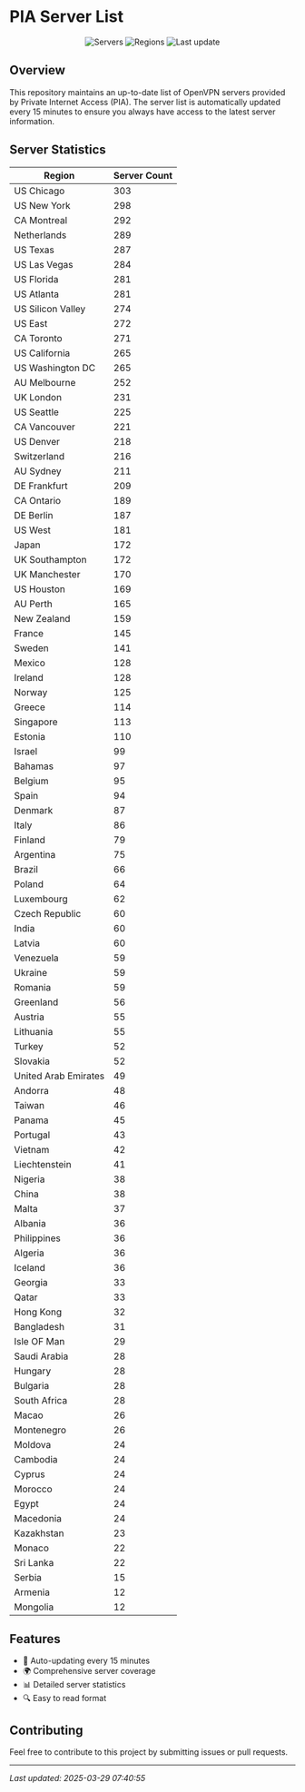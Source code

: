 # PIA Server List

<div align="center">

![Servers](https://img.shields.io/badge/servers-10,687-blue)
![Regions](https://img.shields.io/badge/regions-97-blue)
![Last update](https://img.shields.io/badge/Last_Updated-March_29_2025_02:40_EST-blue)

</div>

## Overview
This repository maintains an up-to-date list of OpenVPN servers provided by Private Internet Access (PIA). The server list is automatically updated every 15 minutes to ensure you always have access to the latest server information.

## Server Statistics
| Region | Server Count |
|--------|--------------|
| US Chicago                     | 303          |
| US New York                    | 298          |
| CA Montreal                    | 292          |
| Netherlands                    | 289          |
| US Texas                       | 287          |
| US Las Vegas                   | 284          |
| US Florida                     | 281          |
| US Atlanta                     | 281          |
| US Silicon Valley              | 274          |
| US East                        | 272          |
| CA Toronto                     | 271          |
| US California                  | 265          |
| US Washington DC               | 265          |
| AU Melbourne                   | 252          |
| UK London                      | 231          |
| US Seattle                     | 225          |
| CA Vancouver                   | 221          |
| US Denver                      | 218          |
| Switzerland                    | 216          |
| AU Sydney                      | 211          |
| DE Frankfurt                   | 209          |
| CA Ontario                     | 189          |
| DE Berlin                      | 187          |
| US West                        | 181          |
| Japan                          | 172          |
| UK Southampton                 | 172          |
| UK Manchester                  | 170          |
| US Houston                     | 169          |
| AU Perth                       | 165          |
| New Zealand                    | 159          |
| France                         | 145          |
| Sweden                         | 141          |
| Mexico                         | 128          |
| Ireland                        | 128          |
| Norway                         | 125          |
| Greece                         | 114          |
| Singapore                      | 113          |
| Estonia                        | 110          |
| Israel                         | 99           |
| Bahamas                        | 97           |
| Belgium                        | 95           |
| Spain                          | 94           |
| Denmark                        | 87           |
| Italy                          | 86           |
| Finland                        | 79           |
| Argentina                      | 75           |
| Brazil                         | 66           |
| Poland                         | 64           |
| Luxembourg                     | 62           |
| Czech Republic                 | 60           |
| India                          | 60           |
| Latvia                         | 60           |
| Venezuela                      | 59           |
| Ukraine                        | 59           |
| Romania                        | 59           |
| Greenland                      | 56           |
| Austria                        | 55           |
| Lithuania                      | 55           |
| Turkey                         | 52           |
| Slovakia                       | 52           |
| United Arab Emirates           | 49           |
| Andorra                        | 48           |
| Taiwan                         | 46           |
| Panama                         | 45           |
| Portugal                       | 43           |
| Vietnam                        | 42           |
| Liechtenstein                  | 41           |
| Nigeria                        | 38           |
| China                          | 38           |
| Malta                          | 37           |
| Albania                        | 36           |
| Philippines                    | 36           |
| Algeria                        | 36           |
| Iceland                        | 36           |
| Georgia                        | 33           |
| Qatar                          | 33           |
| Hong Kong                      | 32           |
| Bangladesh                     | 31           |
| Isle OF Man                    | 29           |
| Saudi Arabia                   | 28           |
| Hungary                        | 28           |
| Bulgaria                       | 28           |
| South Africa                   | 28           |
| Macao                          | 26           |
| Montenegro                     | 26           |
| Moldova                        | 24           |
| Cambodia                       | 24           |
| Cyprus                         | 24           |
| Morocco                        | 24           |
| Egypt                          | 24           |
| Macedonia                      | 24           |
| Kazakhstan                     | 23           |
| Monaco                         | 22           |
| Sri Lanka                      | 22           |
| Serbia                         | 15           |
| Armenia                        | 12           |
| Mongolia                       | 12           |

## Features
- 🔄 Auto-updating every 15 minutes
- 🌍 Comprehensive server coverage
- 📊 Detailed server statistics
- 🔍 Easy to read format

## Contributing
Feel free to contribute to this project by submitting issues or pull requests.

---
*Last updated: 2025-03-29 07:40:55*